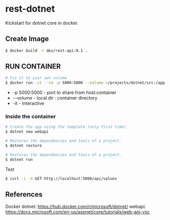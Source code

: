# rest-dotnet 

Kickstart for dotnet core in docker.


## Create Image

```sh
$ docker build -t dev/rest-api:0.1 .
```
## RUN CONTAINER

```sh
# Fix it to your own volume
$ docker run -it --rm -p 5000:5000 --volume ~/projects/dotnet/src:/app --name rest-dotnet dev/rest-api:0.1
```

* -p 5000:5000 - port to share from host:container
* --volume - local dir : container directory
* -it - interactive

### Inside the container 

```sh
# Create the app using the template (only first time)
$ dotnet new webapi
```

```sh
# Restores the dependencies and tools of a project.
$ dotnet restore

# Restores the dependencies and tools of a project.
$ dotnet run
```

Test
```sh
$ curl -i -X GET http://localhost:5000/api/values
```

## References

Docker dotnet: https://hub.docker.com/r/microsoft/dotnet/
webapi: https://docs.microsoft.com/en-us/aspnet/core/tutorials/web-api-vsc